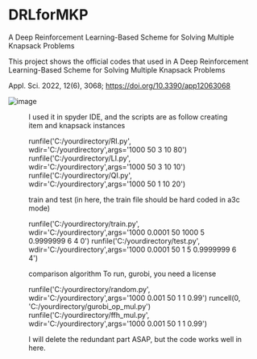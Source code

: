 # DRLforMKP
A Deep Reinforcement Learning-Based Scheme for Solving Multiple Knapsack Problems

This project shows the official codes that used in A Deep Reinforcement Learning-Based Scheme for Solving Multiple Knapsack Problems

Appl. Sci. 2022, 12(6), 3068; https://doi.org/10.3390/app12063068



![image](https://user-images.githubusercontent.com/69515626/199708217-af268d7a-d9eb-4502-979b-0aa87880aca7.png)
<Figure in the paper>

I used it in spyder IDE, and the scripts are as follow
creating item and knapsack instances

runfile('C:/yourdirectory/RI.py', wdir='C:/yourdirectory',args='1000 50 3 10 80')
runfile('C:/yourdirectory/LI.py', wdir='C:/yourdirectory',args='1000 50 3 10 10')
runfile('C:/yourdirectory/QI.py', wdir='C:/yourdirectory',args='1000 50 1 10 20')

train and test  (in here, the train file should be hard coded in a3c mode)

runfile('C:/yourdirectory/train.py', wdir='C:/yourdirectory',args='1000 0.0001 50 1000 5 0.9999999 6 4 0')
runfile('C:/yourdirectory/test.py', wdir='C:/yourdirectory',args='1000 0.0001 50 1 5 0.9999999 6 4')

comparison algorithm
To run, gurobi, you need a license

runfile('C:/yourdirectory/random.py', wdir='C:/yourdirectory',args='1000 0.001 50 1 1 0.99')
runcell(0, 'C:/yourdirectory/gurobi_op_mul.py')
runfile('C:/yourdirectory/ffh_mul.py', wdir='C:/yourdirectory',args='1000 0.001 50 1 1 0.99')

I will delete the redundant part ASAP, but the code works well in here.
